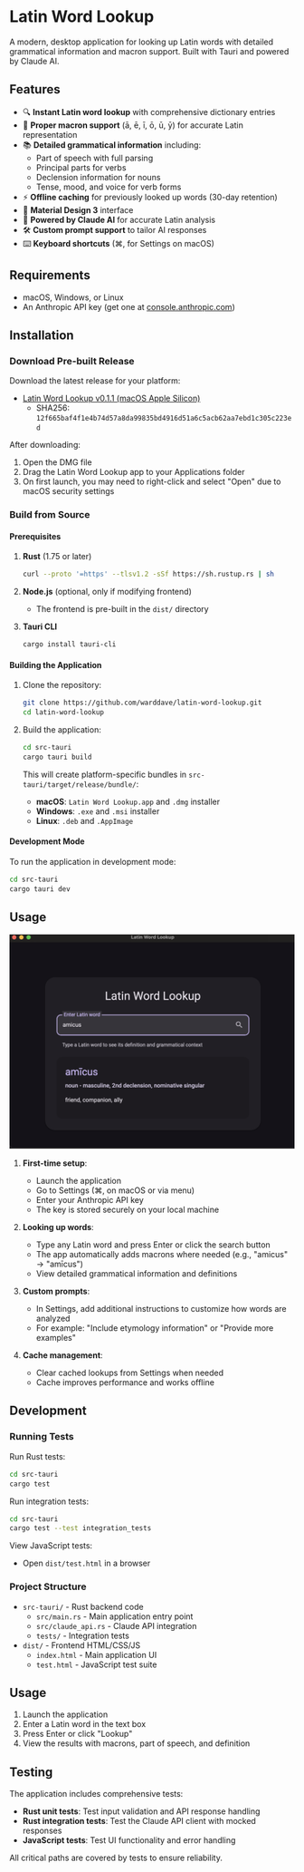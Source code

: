 # Latin Word Lookup

A modern, desktop application for looking up Latin words with detailed grammatical information and macron support. Built with Tauri and powered by Claude AI.

## Features

- 🔍 **Instant Latin word lookup** with comprehensive dictionary entries
- 📝 **Proper macron support** (ā, ē, ī, ō, ū, ȳ) for accurate Latin representation
- 📚 **Detailed grammatical information** including:
  - Part of speech with full parsing
  - Principal parts for verbs
  - Declension information for nouns
  - Tense, mood, and voice for verb forms
- ⚡ **Offline caching** for previously looked up words (30-day retention)
- 🎨 **Material Design 3** interface
- 🤖 **Powered by Claude AI** for accurate Latin analysis
- 🛠️ **Custom prompt support** to tailor AI responses
- ⌨️ **Keyboard shortcuts** (⌘, for Settings on macOS)

## Requirements

- macOS, Windows, or Linux
- An Anthropic API key (get one at [console.anthropic.com](https://console.anthropic.com))

## Installation

### Download Pre-built Release

Download the latest release for your platform:
- [Latin Word Lookup v0.1.1 (macOS Apple Silicon)](https://github.com/warddave/latin-word-lookup/releases/download/v0.1.1/Latin.Word.Lookup_0.1.1_aarch64.dmg)
  - SHA256: `12f665baf4f1e4b74d57a8da99835bd4916d51a6c5acb62aa7ebd1c305c223ed`

After downloading:
1. Open the DMG file
2. Drag the Latin Word Lookup app to your Applications folder
3. On first launch, you may need to right-click and select "Open" due to macOS security settings

### Build from Source

#### Prerequisites

1. **Rust** (1.75 or later)
   ```bash
   curl --proto '=https' --tlsv1.2 -sSf https://sh.rustup.rs | sh
   ```

2. **Node.js** (optional, only if modifying frontend)
   - The frontend is pre-built in the `dist/` directory

3. **Tauri CLI**
   ```bash
   cargo install tauri-cli
   ```

#### Building the Application

1. Clone the repository:
   ```bash
   git clone https://github.com/warddave/latin-word-lookup.git
   cd latin-word-lookup
   ```

2. Build the application:
   ```bash
   cd src-tauri
   cargo tauri build
   ```

   This will create platform-specific bundles in `src-tauri/target/release/bundle/`:
   - **macOS**: `Latin Word Lookup.app` and `.dmg` installer
   - **Windows**: `.exe` and `.msi` installer
   - **Linux**: `.deb` and `.AppImage`

#### Development Mode

To run the application in development mode:

```bash
cd src-tauri
cargo tauri dev
```

## Usage

![Latin Word Lookup Screenshot](docs/images/app-screenshot.png)

1. **First-time setup**: 
   - Launch the application
   - Go to Settings (⌘, on macOS or via menu)
   - Enter your Anthropic API key
   - The key is stored securely on your local machine

2. **Looking up words**: 
   - Type any Latin word and press Enter or click the search button
   - The app automatically adds macrons where needed (e.g., "amicus" → "amīcus")
   - View detailed grammatical information and definitions

3. **Custom prompts**: 
   - In Settings, add additional instructions to customize how words are analyzed
   - For example: "Include etymology information" or "Provide more examples"

4. **Cache management**: 
   - Clear cached lookups from Settings when needed
   - Cache improves performance and works offline

## Development

### Running Tests

Run Rust tests:
```bash
cd src-tauri
cargo test
```

Run integration tests:
```bash
cd src-tauri
cargo test --test integration_tests
```

View JavaScript tests:
- Open `dist/test.html` in a browser

### Project Structure

- `src-tauri/` - Rust backend code
  - `src/main.rs` - Main application entry point
  - `src/claude_api.rs` - Claude API integration
  - `tests/` - Integration tests
- `dist/` - Frontend HTML/CSS/JS
  - `index.html` - Main application UI
  - `test.html` - JavaScript test suite

## Usage

1. Launch the application
2. Enter a Latin word in the text box
3. Press Enter or click "Lookup"
4. View the results with macrons, part of speech, and definition

## Testing

The application includes comprehensive tests:

- **Rust unit tests**: Test input validation and API response handling
- **Rust integration tests**: Test the Claude API client with mocked responses
- **JavaScript tests**: Test UI functionality and error handling

All critical paths are covered by tests to ensure reliability.